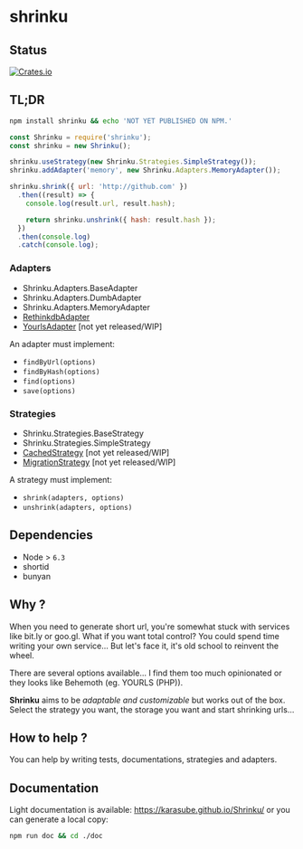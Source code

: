 # shrinku

## Status
[![Crates.io](https://img.shields.io/badge/status-NOT%20READY-orange.svg?style=flat-square)]()

## TL;DR

```sh
npm install shrinku && echo 'NOT YET PUBLISHED ON NPM.'
```

```js
const Shrinku = require('shrinku');
const shrinku = new Shrinku();

shrinku.useStrategy(new Shrinku.Strategies.SimpleStrategy());
shrinku.addAdapter('memory', new Shrinku.Adapters.MemoryAdapter());

shrinku.shrink({ url: 'http://github.com' })
  .then((result) => {
    console.log(result.url, result.hash);

    return shrinku.unshrink({ hash: result.hash });
  })
  .then(console.log)
  .catch(console.log);
```

### Adapters
- Shrinku.Adapters.BaseAdapter
- Shrinku.Adapters.DumbAdapter
- Shrinku.Adapters.MemoryAdapter
- [RethinkdbAdapter](http://github.com/karasube/shrinku-adapter-rethinkdb)
- [YourlsAdapter](http://github.com/karasube/shrinku-adapter-yourls) [not yet released/WIP]

An adapter must implement:
- `findByUrl(options)`
- `findByHash(options)`
- `find(options)`
- `save(options)`

### Strategies
- Shrinku.Strategies.BaseStrategy
- Shrinku.Strategies.SimpleStrategy
- [CachedStrategy](http://github.com/karasube/shrinku-strategy-cached) [not yet released/WIP]
- [MigrationStrategy](http://github.com/karasube/shrinku-strategy-migration) [not yet released/WIP]

A strategy must implement:
- `shrink(adapters, options)`
- `unshrink(adapters, options)`

## Dependencies
- Node > `6.3`
- shortid
- bunyan

## Why ?
When you need to generate short url, you're somewhat stuck with services like bit.ly or goo.gl.
What if you want total control? You could spend time writing your own service... But let's face it, it's
old school to reinvent the wheel.

There are several options available... I find them too much opinionated or they looks like Behemoth (eg. YOURLS (PHP)).

**Shrinku** aims to be *adaptable and customizable* but works out of the box.
Select the strategy you want, the storage you want and start shrinking urls...

## How to help ?
You can help by writing tests, documentations, strategies and adapters.

## Documentation
Light documentation is available:  https://karasube.github.io/Shrinku/
or you can generate a local copy:
```sh
npm run doc && cd ./doc
```
